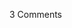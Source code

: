 <span class="commentheader">3 Comments</span>

<!-- <div class="commentdivider">
<span class="commentauthorbox">Posted by margaret</span>
<span class="commentdatebox">Thursday, April  3, 2003</span>
<span class="commenttimebox">12:39 PM</span>
</div>
<div class="commentbody">god damn, now I wanna move to NYC.</div>
<div class="commentdivider">
<span class="commentauthorbox">Posted by <a href="mailto&#58;vuveish7&#64;hotmail&#46;com">Kate</a></span>
<span class="commentdatebox">Monday, May 19, 2003</span>
<span class="commenttimebox">10:32 AM</span>
</div>
<div class="commentbody">No Fair i wish i was there! Great time to move eh?</div>
<div class="commentdivider">
<span class="commentauthorbox">Posted by an anonymous coward</span>
<span class="commentdatebox">Thursday, March 10, 2005</span>
<span class="commenttimebox">11:39 PM</span>
</div>
<div class="commentbody">Peaches is such a fatherfucker!</div> -->
